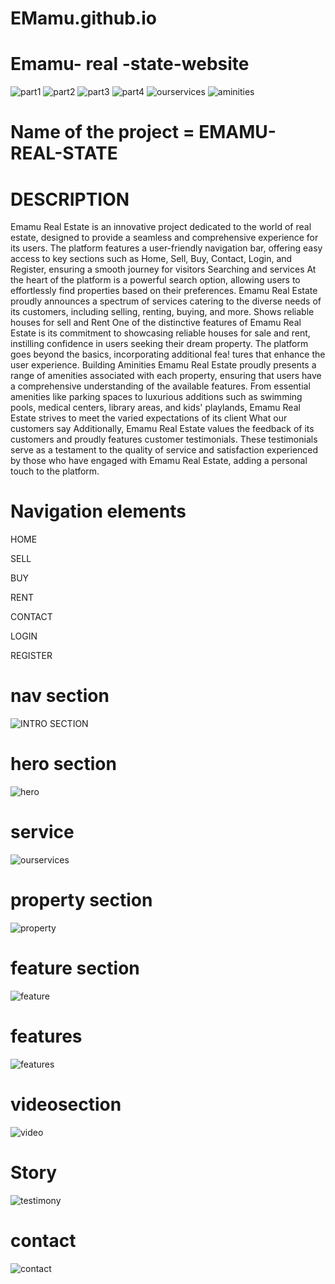 # EMamu.github.io
# Emamu- real -state-website
![part1](https://github.com/TEMESGENABDISSA/EMamu.github.io/assets/109625337/35f5f5e0-d733-4523-a9e5-9a98742b8924)
![part2](https://github.com/TEMESGENABDISSA/EMamu.github.io/assets/109625337/228fe1a3-4b5e-4ad8-af04-b9c549798787)
![part3](https://github.com/TEMESGENABDISSA/EMamu.github.io/assets/109625337/d833e0d8-9297-4d58-85d8-d4c728439fe0)
![part4](https://github.com/TEMESGENABDISSA/EMamu.github.io/assets/109625337/16d901d3-7647-4fd7-996b-3c91cc851284)
![ourservices](https://github.com/TEMESGENABDISSA/EMamu.github.io/assets/109625337/6482681d-eeac-438f-9100-3443d62e13e6)
![aminities](https://github.com/TEMESGENABDISSA/EMamu.github.io/assets/109625337/5bbc97e9-6df2-4567-a33e-20aa2476fc9d)

# Name of the project =  EMAMU-REAL-STATE
# DESCRIPTION
Emamu Real Estate is an innovative project dedicated to the world of real estate, designed to provide a seamless and comprehensive experience for its users. 
The platform features a user-friendly navigation bar, offering easy access to key sections such as Home, Sell, Buy, Contact, Login, and Register, ensuring a smooth journey for visitors
Searching and services
At the heart of the platform is a powerful search option, allowing users to effortlessly find properties based on their preferences. Emamu Real Estate proudly announces a spectrum of services catering to the diverse needs of its customers, including selling, renting, buying, and more.
 Shows reliable houses for sell and  Rent 
One of the distinctive features of Emamu Real Estate is its commitment to showcasing reliable houses for sale and rent, instilling confidence in users seeking their dream property. The platform goes beyond the basics, incorporating additional fea!
tures that enhance the user experience.
  Building Aminities
Emamu Real Estate proudly presents a range of amenities associated with each property, ensuring that users have a comprehensive understanding of the available features. From essential amenities like parking spaces to luxurious additions such as swimming pools, medical centers, library areas, and kids' playlands, Emamu Real Estate strives to meet the varied expectations of its client
  What our customers say
Additionally, Emamu Real Estate values the feedback of its customers and proudly features customer testimonials. These testimonials serve as a testament to the quality of service and satisfaction experienced by those who have engaged with Emamu Real Estate, adding a personal touch to the platform.

# Navigation elements 

HOME

SELL

BUY

RENT

CONTACT

LOGIN

REGISTER

# nav  section

![INTRO SECTION](https://github.com/TEMESGENABDISSA/EMamu.github.io/assets/109625337/593edda1-9aa1-401f-9cc9-f8a3c8657587)

# hero section


![hero](https://github.com/TEMESGENABDISSA/EMamu.github.io/assets/109625337/59736f6f-e60f-4b4a-986e-1ebb73242aaa)


# service
![ourservices](https://github.com/TEMESGENABDISSA/EMamu.github.io/assets/109625337/f279bd8d-6683-4600-a799-d2dbee6647e5)


 # property section

 
![property](https://github.com/TEMESGENABDISSA/EMamu.github.io/assets/109625337/29c67152-6646-4d1c-bacb-0fe6c7a656bf)

 #  feature section

 
![feature](https://github.com/TEMESGENABDISSA/EMamu.github.io/assets/109625337/51335ee7-2b63-49b0-b627-ffa2e0dc46dc)

# features

![features](https://github.com/TEMESGENABDISSA/EMamu.github.io/assets/109625337/f7186298-c7a6-4bef-aa92-c3067161246f)

 # videosection
 ![video](https://github.com/TEMESGENABDISSA/EMamu.github.io/assets/109625337/6a015662-21e7-4c8e-9171-4625773a5666)


 #  Story
 
![testimony](https://github.com/TEMESGENABDISSA/EMamu.github.io/assets/109625337/5240cd41-50e2-4f49-94ac-ac512c01033b)

 # contact
 
 

![contact](https://github.com/TEMESGENABDISSA/EMamu.github.io/assets/109625337/bb59998a-9b32-47ab-9732-5170ee8ea1b5)

